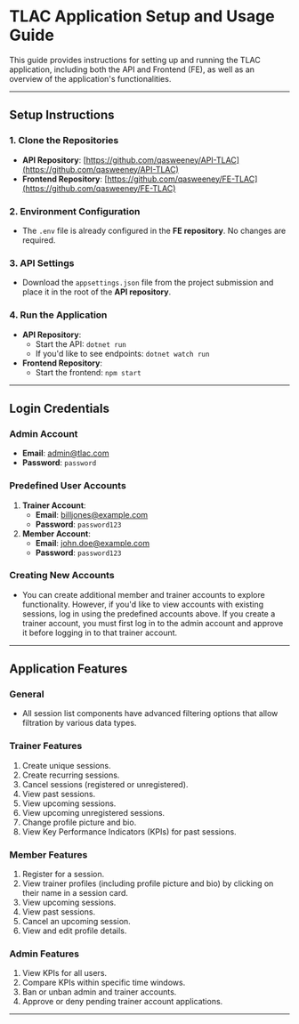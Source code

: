 # TLAC Application Setup and Usage Guide

This guide provides instructions for setting up and running the TLAC application, including both the API and Frontend (FE), as well as an overview of the application's functionalities.

---

## Setup Instructions

### 1. Clone the Repositories

- **API Repository**: [https://github.com/qasweeney/API-TLAC](https://github.com/qasweeney/API-TLAC)
- **Frontend Repository**: [https://github.com/qasweeney/FE-TLAC](https://github.com/qasweeney/FE-TLAC)

### 2. Environment Configuration

- The `.env` file is already configured in the **FE repository**. No changes are required.

### 3. API Settings

- Download the `appsettings.json` file from the project submission and place it in the root of the **API repository**.

### 4. Run the Application

- **API Repository**:
  - Start the API: `dotnet run`
  - If you'd like to see endpoints: `dotnet watch run`
- **Frontend Repository**:
  - Start the frontend: `npm start`

---

## Login Credentials

### Admin Account

- **Email**: [admin@tlac.com](mailto:admin@tlac.com)
- **Password**: `password`

### Predefined User Accounts

1. **Trainer Account**:
   - **Email**: [billjones@example.com](mailto:billjones@example.com)
   - **Password**: `password123`
2. **Member Account**:
   - **Email**: [john.doe@example.com](mailto:john.doe@example.com)
   - **Password**: `password123`

### Creating New Accounts

- You can create additional member and trainer accounts to explore functionality. However, if you'd like to view accounts with existing sessions, log in using the predefined accounts above. If you create a trainer account, you must first log in to the admin account and approve it before logging in to that trainer account.

---

## Application Features

### General

- All session list components have advanced filtering options that allow filtration by various data types.

### Trainer Features

1. Create unique sessions.
2. Create recurring sessions.
3. Cancel sessions (registered or unregistered).
4. View past sessions.
5. View upcoming sessions.
6. View upcoming unregistered sessions.
7. Change profile picture and bio.
8. View Key Performance Indicators (KPIs) for past sessions.

### Member Features

1. Register for a session.
2. View trainer profiles (including profile picture and bio) by clicking on their name in a session card.
3. View upcoming sessions.
4. View past sessions.
5. Cancel an upcoming session.
6. View and edit profile details.

### Admin Features

1. View KPIs for all users.
2. Compare KPIs within specific time windows.
3. Ban or unban admin and trainer accounts.
4. Approve or deny pending trainer account applications.

---
